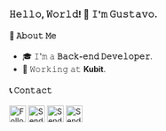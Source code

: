 ### 𝙷𝚎𝚕𝚕𝚘, 𝚆𝚘𝚛𝚕𝚍! 👋 𝙸'𝚖 𝙶𝚞𝚜𝚝𝚊𝚟𝚘.

#### 🚀 𝙰𝚋𝚘𝚞𝚝 𝙼𝚎
- 🎓 𝙸'𝚖 𝚊 **𝙱𝚊𝚌𝚔-𝚎𝚗𝚍 𝙳𝚎𝚟𝚎𝚕𝚘𝚙𝚎𝚛**.
- 🏢 𝚆𝚘𝚛𝚔𝚒𝚗𝚐 𝚊𝚝 **Kubit**.

#### 📞 𝙲𝚘𝚗𝚝𝚊𝚌𝚝
[<img src="https://upload.wikimedia.org/wikipedia/commons/thumb/c/ca/LinkedIn_logo_initials.png/480px-LinkedIn_logo_initials.png" height="30em" align="center" alt="Follow Gustavo on LinkedIn" title="Follow Gustavo on LinkedIn"/>](https://www.linkedin.com/in/gustavo-carvalho-0250411a7/)
[<img src="https://logodownload.org/wp-content/uploads/2017/11/discord-logo-1-1.png" height="30em" align="center" alt="Send a message on Discord" title="Send a message on Discord"/>](https://discord.com/channels/@me/1198891530908348436)
[<img src="https://png.pngtree.com/png-vector/20221018/ourmid/pngtree-whatsapp-phone-icon-png-image_6315989.png" height="30em" align="center" alt="Send a message on WhatsApp" title="Send a message on WhatsApp"/>](https://wa.me/5548991515487)
[<img src="https://www.ccsa.ufpb.br/quantum/contents/imagens/Email.png/@@images/e6df151e-88ef-45e1-a0c8-13f36ae858ed.png" height="30em" align="center" alt="Send an Email" title="Send an Email"/>](mailto:gustaavoribeeiro@hotmail.com)
